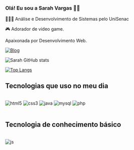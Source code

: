 ### Olá! Eu sou a Sarah Vargas 👋🏾

👩🏽‍💻 Análise e Desenvolvimento de Sistemas pelo UniSenac

🎮 Adorador de video game.

Apaixonada por Desenvolvimento Web.

[![Blog](https://icongr.am/devicon/linkedin-original-wordmark.svg?size=115&color=000000)](https://img.shields.io/badge/LinkedIn-0077B5?style=for-the-badge&logo=linkedin&logoColor=white)

![Sarah GitHub stats](https://github-readme-stats.vercel.app/api?username=SarahVargas79&theme=algolia&show_icons=true)

[![Top Langs](https://github-readme-stats.vercel.app/api/top-langs/?username=SarahVargas79&theme=algolia)](https://github.com/SarahVargas79/github-readme-stats)

## Tecnologias que uso no meu dia

<div><br>
    <img alt="html5" src="https://icongr.am/devicon/html5-original.svg?size=85&color=currentColor">
    <img alt="css3" src="https://icongr.am/devicon/css3-original.svg?size=85&color=currentColor">
    <img alt="java" src="https://icongr.am/devicon/java-original.svg?size=85&color=currentColor">
    <img alt="mysql" src="https://icongr.am/devicon/mysql-original-wordmark.svg?size=85&color=000000">
    <img alt="php" src="https://icongr.am/devicon/php-original.svg?size=85&color=000000">
</div>

<br>

## Tecnologia de conhecimento básico

<br>
<img alt="js" src="https://icongr.am/devicon/javascript-original.svg?size=85&color=currentColor">
